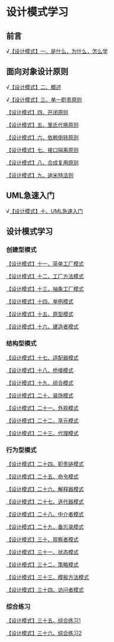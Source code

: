 # 设计模式学习

## 前言

√[【设计模式】一、是什么，为什么，怎么学](https://tyron.blog.csdn.net/article/details/128726297)

## 面向对象设计原则

√[【设计模式】二、概述](https://tyron.blog.csdn.net/article/details/128785576)

√[【设计模式】三、单一职责原则](https://tyron.blog.csdn.net/article/details/128805922)

[【设计模式】四、开闭原则]()

[【设计模式】五、里氏代换原则]()

[【设计模式】六、依赖倒转原则]()

[【设计模式】七、接口隔离原则]()

[【设计模式】八、合成复用原则]()

[【设计模式】九、迪米特法则]()

## UML急速入门
√[【设计模式】十、UML急速入门](https://tyron.blog.csdn.net/article/details/128854626)

## 设计模式学习
### 创建型模式
[【设计模式】十一、简单工厂模式]()

[【设计模式】十二、工厂方法模式]()

[【设计模式】十三、抽象工厂模式]()

[【设计模式】十四、单例模式]()

[【设计模式】十五、原型模式]()

[【设计模式】十六、建造者模式]()


### 结构型模式
[【设计模式】十七、适配器模式]()

[【设计模式】十八、桥接模式]()

[【设计模式】十九、组合模式]()

[【设计模式】二十、装饰模式]()

[【设计模式】二十一、外观模式]()

[【设计模式】二十二、享元模式]()

[【设计模式】二十三、代理模式]()


### 行为型模式
[【设计模式】二十四、职责链模式]()

[【设计模式】二十五、命令模式]()

[【设计模式】二十六、解释器模式]()

[【设计模式】二十七、迭代器模式]()

[【设计模式】二十八、中介者模式]()

[【设计模式】二十九、备忘录模式]()

[【设计模式】三十、观察者模式]()

[【设计模式】三十一、状态模式]()

[【设计模式】三十二、策略模式]()

[【设计模式】三十三、模板方法模式]()

[【设计模式】三十四、访问者模式]()


### 综合练习
[【设计模式】三十五、综合练习1]()

[【设计模式】三十六、综合练习2]()